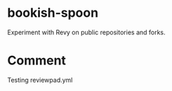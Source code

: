 # bookish-spoon

Experiment with Revy on public repositories and forks.

<!-- Needs to be improved -->

# Comment

Testing reviewpad.yml

